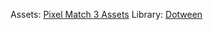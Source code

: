 Assets: [Pixel Match 3 Assets](https://taftcreates.itch.io/pixel-match-3-assets)
Library: [Dotween](http://dotween.demigiant.com/)